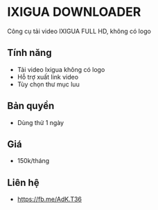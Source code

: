 # IXIGUA DOWNLOADER
Công cụ tải video IXIGUA FULL HD, không có logo
## Tính năng
 - Tải video Ixigua không có logo
 - Hỗ trợ xuất link video
 - Tùy chọn thư mục luu
## Bản quyền
 - Dùng thử 1 ngày
## Giá
 - 150k/tháng
## Liên hệ
 - https://fb.me/AdK.T36
